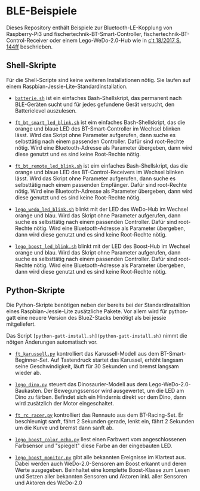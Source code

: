 # BLE-Beispiele

Dieses Repository enthält Beispiele zur Bluetooth-LE-Kopplung von
Raspberry-Pi3 und fischertechnik-BT-Smart-Controller,
fischertechnik-BT-Control-Receiver oder einem Lego-WeDo-2.0-Hub wie in
[c't 18/2017 S. 144ff](https://www.heise.de/ct/ausgabe/2017-18-Spielzeug-Roboter-mit-dem-Raspberry-Pi-steuern-3798159.html) beschrieben.

## Shell-Skripte

Für die Shell-Scripte sind keine weiteren Installationen nötig. Sie
laufen auf einem Raspbian-Jessie-Lite-Standardinstallation.

- [`batterie.sh`](batterie.sh) ist ein einfaches Bash-Shellskript, das
  permanent nach BLE-Geräten sucht und für jedes gefundene Gerät
  versucht, den Batterielevel auszulesen.

- [`ft_bt_smart_led_blink.sh`](ft_bt_smart_led_blink.sh) ist eim
  einfaches Bash-Shellskript, das die orange und blaue LED des
  BT-Smart-Controller im Wechsel blinken lässt. Wird das Skript ohne
  Parameter aufgerufen, dann suche es selbsttätig nach einem passenden
  Controller. Dafür sind root-Rechte nötig. Wird eine
  Bluetooth-Adresse als Parameter übergeben, dann wird diese genutzt
  und es sind keine Root-Rechte nötig.

- [`ft_bt_remote_led_blink.sh`](ft_bt_remote_led_blink.sh) ist eim
  einfaches Bash-Shellskript, das die orange und blaue LED des
  BT-Control-Receivers im Wechsel blinken lässt. Wird das Skript ohne
  Parameter aufgerufen, dann suche es selbsttätig nach einem passenden
  Empfänger. Dafür sind root-Rechte nötig. Wird eine
  Bluetooth-Adresse als Parameter übergeben, dann wird diese genutzt
  und es sind keine Root-Rechte nötig.

- [`lego_wedo_led_blink.sh`](lego_wedo_led_blink.sh) blinkt mit der
  LED des WeDo-Hub im Wechsel orange und blau. Wird das Skript ohne
  Parameter aufgerufen, dann suche es selbsttätig nach einem passenden
  Controller. Dafür sind root-Rechte nötig. Wird eine
  Bluetooth-Adresse als Parameter übergeben, dann wird diese genutzt
  und es sind keine Root-Rechte nötig.

- [`lego_boost_led_blink.sh`](lego_boost_led_blink.sh) blinkt mit der
  LED des Boost-Hub im Wechsel orange und blau. Wird das Skript ohne
  Parameter aufgerufen, dann suche es selbsttätig nach einem passenden
  Controller. Dafür sind root-Rechte nötig. Wird eine
  Bluetooth-Adresse als Parameter übergeben, dann wird diese genutzt
  und es sind keine Root-Rechte nötig.

## Python-Skripte

Die Python-Skripte benötigen neben der bereits bei der
Standardinstalltion eines Raspbian-Jessie-Lite zusätzliche Pakete. Vor
allem wird für python-gatt eine neuere Version des BlueZ-Stacks
benötigt als bei jessie mitgeliefert.

Das Script `[python-gatt-install.sh](python-gatt-install.sh)` nimmt
die nötgen Änderungen automatisch vor.

- [`ft_karussell.py`](ft_karussell.py) kontrolliert das
  Karussell-Modell aus dem BT-Smart-Beginner-Set.  Auf Tastendruck
  startet das Karussel, erhöht langsam seine Geschwindigkeit, läuft
  für 30 Sekunden und bremst langsam wieder ab.

- [`lego_dino.py`](lego_dino.py) steuert das Dinosaurier-Modell aus
  dem Lego-WeDo-2.0-Baukasten. Der Bewegungssensor wird ausgewertet,
  um die LED am Dino zu färben. Befindet sich ein Hindernis direkt vor
  dem Dino, dann wird zusätzlich der Motor eingeschaltet.

- [`ft_rc_racer.py`](ft_rc_racer.py) kontrolliert das
  Rennauto aus dem BT-Racing-Set. Er beschleunigt sanft, fährt
  2 Sekunden gerade, lenkt ein, fährt 2 Sekunden um die Kurve und
  bremst dann sanft ab.

- [`lego_boost_color_echo.py`](lego_boost_color_echo.py) liest einen
  Farbwert vom angeschlossenen Farbsensor und "spiegelt" diese Farbe
  an der eingebauten LED.

- [`lego_boost_monitor.py`](lego_boost_monitor.py) gibt alle bekannten
  Ereignisse im Klartext aus. Dabei werden auch WeDo-2.0-Sensoren
  am Boost erkannt und deren Werte ausgegeben. Beinhaltet eine
  komplette Boost-Klasse zum Lesen und Setzen aller bekannten
  Sensoren und Aktoren inkl. aller Sensoren und Aktoren des WeDo-2.0
